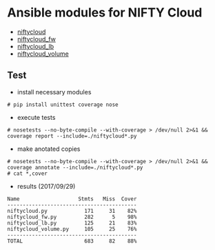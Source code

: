 # Ansible modules for NIFTY Cloud

* [niftycloud](documents/niftycloud.md)
* [niftycloud_fw](documents/niftycloud_fw.md)
* [niftycloud_lb](documents/niftycloud_lb.md)
* [niftycloud_volume](documents/niftycloud_volume.md)

## Test

* install necessary modules
```
# pip install unittest coverage nose
```

* execute tests
```
# nosetests --no-byte-compile --with-coverage > /dev/null 2>&1 && coverage report --include=./niftycloud*.py
```

* make anotated copies
```
# nosetests --no-byte-compile --with-coverage > /dev/null 2>&1 && coverage annotate --include=./niftycloud*.py
# cat *,cover
```

* results (2017/09/29)
```
Name                   Stmts   Miss  Cover
------------------------------------------
niftycloud.py            171     31    82%
niftycloud_fw.py         282      5    98%
niftycloud_lb.py         125     21    83%
niftycloud_volume.py     105     25    76%
------------------------------------------
TOTAL                    683     82    88%
```
